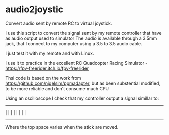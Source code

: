 # audio2joystic
Convert audio sent by remote RC to virtual joystick.

I use this script to convert the signal sent by my remote controller that have as audio output used to simulator
The audio is available through a 3.5mm jack, that I connect to my computer using a 3.5 to 3.5 audio cable.

I just test it with my remote and with Linux.

I use it to practice in the excellent RC Quadcopter Racing Simulator - https://fpv-freerider.itch.io/fpv-freerider

Thsi code is based on the work from https://github.com/nigelsim/ppmadapter, but as been substential modified, to
 be more reliable and don't consume much CPU
 
Using an oscilloscope I check that my controller output a signal simillar to:

--    --    --    --    -----------------
  |  |  |  |  |  |  |  |
   --    --    --    --
   
 Where the top space varies when the stick are moved.
